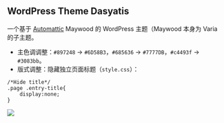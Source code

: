 ## WordPress Theme Dasyatis

一个基于 [Automattic](https://automattic.com/) Maywood 的 WordPress 主题（Maywood 本身为 Varia 的子主题。

* 主色调调整：`#897248` -> `#6D58B3`，`#685636` -> `#7777DB`，`#c4493f` -> `#3083bb`。
* 版式调整：隐藏独立页面标题（`style.css`）：
```
/*Hide title*/
.page .entry-title{
	display:none;
}
```

![](https://www.bobby285271.top/wp-content/uploads/2020/03/2.jpg)
